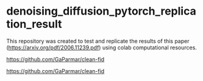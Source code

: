 # denoising_diffusion_pytorch_replication_result
This repository was created to test and replicate the results of this paper (https://arxiv.org/pdf/2006.11239.pdf) using colab computational resources.

https://github.com/GaParmar/clean-fid

https://github.com/GaParmar/clean-fid
